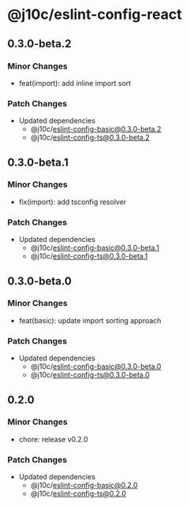 # @j10c/eslint-config-react

## 0.3.0-beta.2

### Minor Changes

- feat(import): add inline import sort

### Patch Changes

- Updated dependencies
  - @j10c/eslint-config-basic@0.3.0-beta.2
  - @j10c/eslint-config-ts@0.3.0-beta.2

## 0.3.0-beta.1

### Minor Changes

- fix(import): add tsconfig resolver

### Patch Changes

- Updated dependencies
  - @j10c/eslint-config-basic@0.3.0-beta.1
  - @j10c/eslint-config-ts@0.3.0-beta.1

## 0.3.0-beta.0

### Minor Changes

- feat(basic): update import sorting approach

### Patch Changes

- Updated dependencies
  - @j10c/eslint-config-basic@0.3.0-beta.0
  - @j10c/eslint-config-ts@0.3.0-beta.0

## 0.2.0

### Minor Changes

- chore: release v0.2.0

### Patch Changes

- Updated dependencies
  - @j10c/eslint-config-basic@0.2.0
  - @j10c/eslint-config-ts@0.2.0
